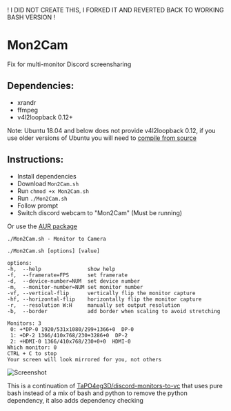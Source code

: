 ! I DID NOT CREATE THIS, I FORKED IT AND REVERTED BACK TO WORKING BASH VERSION !
# Mon2Cam
Fix for multi-monitor Discord screensharing

Dependencies:
-
- xrandr
- ffmpeg
- v4l2loopback 0.12+

Note:
Ubuntu 18.04 and below does not provide v4l2loopback 0.12, if you use older versions of Ubuntu you will need to [compile from source](https://github.com/umlaeute/v4l2loopback#install)

Instructions:
-
- Install dependencies
- Download `Mon2Cam.sh`
- Run `chmod +x Mon2Cam.sh`
- Run `./Mon2Cam.sh`
- Follow prompt
- Switch discord webcam to "Mon2Cam" (Must be running)

Or use the [AUR package](https://aur.archlinux.org/packages/mon2cam-bash-git/)

```
./Mon2Cam.sh - Monitor to Camera

./Mon2Cam.sh [options] [value]

options:
-h,  --help               show help
-f,  --framerate=FPS      set framerate
-d,  --device-number=NUM  set device number
-m,  --monitor-number=NUM set monitor number
-vf, --vertical-flip      vertically flip the monitor capture
-hf, --horizontal-flip    horizontally flip the monitor capture
-r,  --resolution W:H     manually set output resolution
-b,  --border             add border when scaling to avoid stretching
```

```
Monitors: 3
 0: +*DP-0 1920/531x1080/299+1366+0  DP-0
 1: +DP-2 1366/410x768/230+3286+0  DP-2
 2: +HDMI-0 1366/410x768/230+0+0  HDMI-0
Which monitor: 0
CTRL + C to stop
Your screen will look mirrored for you, not others
```

![Screenshot](Screenshot.png)

This is a continuation of [TaPO4eg3D/discord-monitors-to-vc](https://github.com/TaPO4eg3D/discord-monitors-to-vc) that uses pure bash instead of a mix of bash and python to remove the python dependency, it also adds dependency checking
